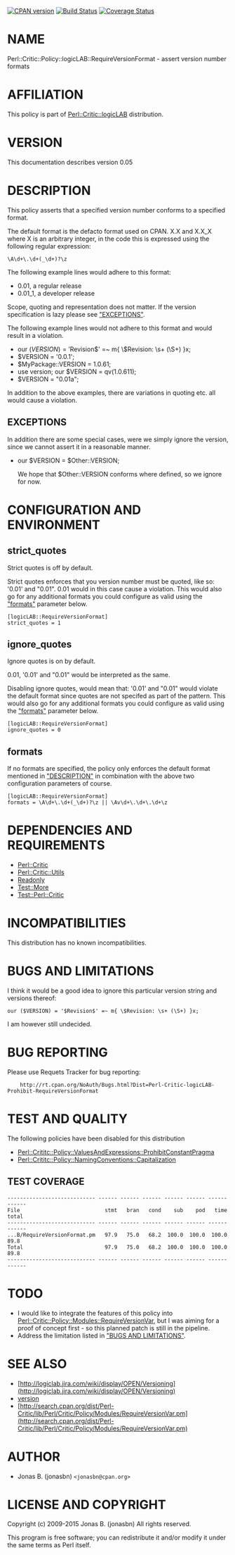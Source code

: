 [![CPAN version](https://badge.fury.io/pl/Perl-Critic-Policy-logicLAB-RequireVersionFormat.svg)](http://badge.fury.io/pl/Perl-Critic-Policy-logicLAB-RequireVersionFormat)
[![Build Status](https://travis-ci.org/jonasbn/pcpmrvf.svg?branch=master)](https://travis-ci.org/jonasbn/pcpmrvf)
[![Coverage Status](https://coveralls.io/repos/jonasbn/pcpmrvf/badge.png)](https://coveralls.io/r/jonasbn/pcpmrvf)

# NAME

Perl::Critic::Policy::logicLAB::RequireVersionFormat - assert version number formats

# AFFILIATION

This policy is part of [Perl::Critic::logicLAB](https://metacpan.org/pod/Perl::Critic::logicLAB) distribution.

# VERSION

This documentation describes version 0.05

# DESCRIPTION

This policy asserts that a specified version number conforms to a specified
format.

The default format is the defacto format used on CPAN. X.X and X.X\_X where X
is an arbitrary integer, in the code this is expressed using the following
regular expression:

    \A\d+\.\d+(_\d+)?\z

The following example lines would adhere to this format:

- 0.01, a regular release
- 0.01\_1, a developer release

Scope, quoting and representation does not matter. If the version specification
is lazy please see ["EXCEPTIONS"](#exceptions).

The following example lines would not adhere to this format and would result in
a violation.

- our ($VERSION) = '$Revision$' =~ m{ \\$Revision: \\s+ (\\S+) }x;
- $VERSION = '0.0.1';
- $MyPackage::VERSION = 1.0.61;
- use version; our $VERSION = qv(1.0.611);
- $VERSION = "0.01a";

In addition to the above examples, there are variations in quoting etc. all
would cause a violation.

## EXCEPTIONS

In addition there are some special cases, were we simply ignore the version,
since we cannot assert it in a reasonable manner.

- our $VERSION = $Other::VERSION;

    We hope that $Other::VERSION conforms where defined, so we ignore for now.

# CONFIGURATION AND ENVIRONMENT

## strict\_quotes

Strict quotes is off by default.

Strict quotes enforces that you version number must be quoted, like so:
'0.01' and "0.01". 0.01 would in this case cause a violation. This
would also go for any additional formats you could configure as valid using
the ["formats"](#formats) parameter below.

    [logicLAB::RequireVersionFormat]
    strict_quotes = 1

## ignore\_quotes

Ignore quotes is on by default.

0.01, '0.01' and "0.01" would be interpreted as the same.

Disabling ignore quotes, would mean that: '0.01' and "0.01" would violate the
default format since quotes are not specifed as part of the pattern. This
would also go for any additional formats you could configure as valid using
the ["formats"](#formats) parameter below.

    [logicLAB::RequireVersionFormat]
    ignore_quotes = 0

## formats

If no formats are specified, the policy only enforces the default format
mentioned in ["DESCRIPTION"](#description) in combination with the above two configuration
parameters of course.

    [logicLAB::RequireVersionFormat]
    formats = \A\d+\.\d+(_\d+)?\z || \Av\d+\.\d+\.\d+\z

# DEPENDENCIES AND REQUIREMENTS

- [Perl::Critic](https://metacpan.org/pod/Perl::Critic)
- [Perl::Critic::Utils](https://metacpan.org/pod/Perl::Critic::Utils)
- [Readonly](https://metacpan.org/pod/Readonly)
- [Test::More](https://metacpan.org/pod/Test::More)
- [Test::Perl::Critic](https://metacpan.org/pod/Test::Perl::Critic)

# INCOMPATIBILITIES

This distribution has no known incompatibilities.

# BUGS AND LIMITATIONS

I think it would be a good idea to ignore this particular version string and versions thereof:

    our ($VERSION) = '$Revision$' =~ m{ \$Revision: \s+ (\S+) }x;

I am however still undecided.

# BUG REPORTING

Please use Requets Tracker for bug reporting:

        http://rt.cpan.org/NoAuth/Bugs.html?Dist=Perl-Critic-logicLAB-Prohibit-RequireVersionFormat

# TEST AND QUALITY

The following policies have been disabled for this distribution

- [Perl::Crititc::Policy::ValuesAndExpressions::ProhibitConstantPragma](https://metacpan.org/pod/Perl::Crititc::Policy::ValuesAndExpressions::ProhibitConstantPragma)
- [Perl::Crititc::Policy::NamingConventions::Capitalization](https://metacpan.org/pod/Perl::Crititc::Policy::NamingConventions::Capitalization)

## TEST COVERAGE

    ---------------------------- ------ ------ ------ ------ ------ ------ ------
    File                           stmt   bran   cond    sub    pod   time  total
    ---------------------------- ------ ------ ------ ------ ------ ------ ------
    ...B/RequireVersionFormat.pm   97.9   75.0   68.2  100.0  100.0  100.0   89.8
    Total                          97.9   75.0   68.2  100.0  100.0  100.0   89.8
    ---------------------------- ------ ------ ------ ------ ------ ------ ------

# TODO

- I would like to integrate the features of this policy into [Perl::Critic::Policy::Modules::RequireVersionVar](https://metacpan.org/pod/Perl::Critic::Policy::Modules::RequireVersionVar), but I was aiming for a proof of concept first - so this planned patch is still in the pipeline.
- Address the limitation listed in ["BUGS AND LIMITATIONS"](#bugs-and-limitations).

# SEE ALSO

- [http://logiclab.jira.com/wiki/display/OPEN/Versioning](http://logiclab.jira.com/wiki/display/OPEN/Versioning)
- [version](https://metacpan.org/pod/version)
- [http://search.cpan.org/dist/Perl-Critic/lib/Perl/Critic/Policy/Modules/RequireVersionVar.pm](http://search.cpan.org/dist/Perl-Critic/lib/Perl/Critic/Policy/Modules/RequireVersionVar.pm)

# AUTHOR

- Jonas B. (jonasbn) `<jonasbn@cpan.org>`

# LICENSE AND COPYRIGHT

Copyright (c) 2009-2015 Jonas B. (jonasbn) All rights reserved.

This program is free software; you can redistribute it and/or modify it under the same terms as Perl itself.

